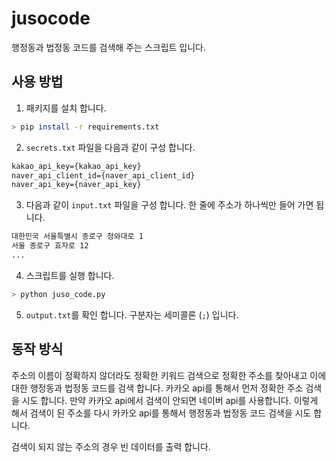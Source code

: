 # jusocode

행정동과 법정동 코드를 검색해 주는 스크립트 입니다.

## 사용 방법

1. 패키지를 설치 합니다.

```sh
> pip install -r requirements.txt
```

2. `secrets.txt` 파일을 다음과 같이 구성 합니다.

```txt
kakao_api_key={kakao_api_key}
naver_api_client_id={naver_api_client_id}
naver_api_key={naver_api_key}
```

3. 다음과 같이 `input.txt` 파일을 구성 합니다. 한 줄에 주소가 하나씩만 들어 가면 됩니다.

```txt
대한민국 서울특별시 종로구 청와대로 1
서울 종로구 효자로 12
...
```

4. 스크립트를 실행 합니다.

```sh
> python juso_code.py
```

5. `output.txt`를 확인 합니다. 구분자는 세미콜론 (`;`) 입니다.

## 동작 방식

주소의 이름이 정확하지 않더라도 정확한 키워드 검색으로 정확한 주소를 찾아내고 이에 대한 행정동과 법정동 코드를 검색 합니다.
카카오 api를 통해서 먼저 정확한 주소 검색을 시도 합니다. 만약 카카오 api에서 검색이 안되면 네이버 api를 사용합니다.
이렇게 해서 검색이 된 주소를 다시 카카오 api를 통해서 행정동과 법정동 코드 검색을 시도 합니다.

검색이 되지 않는 주소의 경우 빈 데이터를 출력 합니다.
